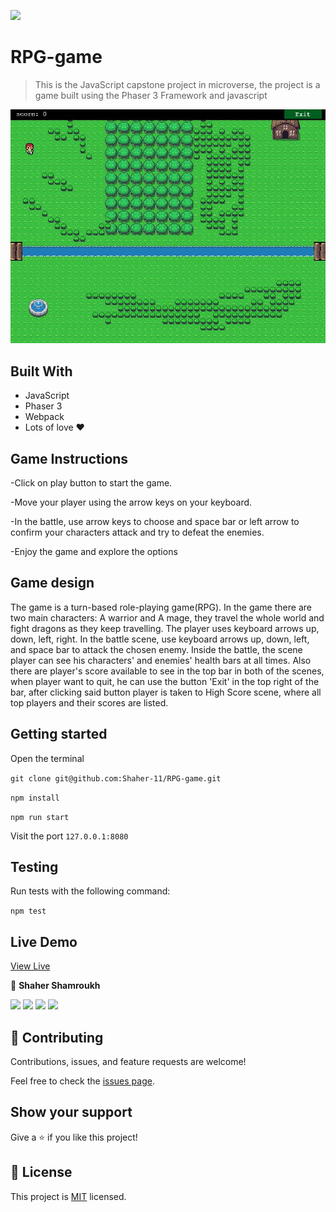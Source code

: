 ![](https://img.shields.io/badge/RPG-game-blueviolet)

# RPG-game

> This is the JavaScript capstone project in microverse, the project is a  game built using the Phaser 3 Framework and javascript

![screenshot](./ss.JPG)


## Built With

- JavaScript
- Phaser 3
- Webpack
- Lots of love :heart:


## Game Instructions

-Click on play button to start the game.

-Move your player using the arrow keys on your keyboard.

-In the battle, use arrow keys to choose and space bar or left arrow to confirm your characters attack and try to defeat the enemies.

-Enjoy the game and explore the options


## Game design

The game is a turn-based role-playing game(RPG).
In the game there are two main characters: A warrior and A mage, they travel the whole world and fight dragons as they keep travelling. The player uses keyboard arrows up, down, left, right. 
In the battle scene, use keyboard arrows up, down, left, and space bar to attack the chosen enemy.
Inside the battle, the scene player can see his characters' and enemies' health bars at all times. Also there are player's score available to see in the top bar in both of the scenes, when player want to quit, he can use the button 'Exit' in the top right of the bar, after clicking said button player is taken to High Score scene, where all top players and their scores are listed.

## Getting started

Open the terminal

`git clone git@github.com:Shaher-11/RPG-game.git`

`npm install`

`npm run start`

Visit the port `127.0.0.1:8080`

## Testing

Run tests with the following command:

`npm test`

## Live Demo

[View Live](https://shaher-11.github.io/RPG-game/dist/)

👤 **Shaher Shamroukh**
 
[<code><img height="26" src="https://cdn.iconscout.com/icon/free/png-256/github-153-675523.png"></code>](https://github.com/Shaher-11)
[<code><img height="26" src="https://upload.wikimedia.org/wikipedia/sco/thumb/9/9f/Twitter_bird_logo_2012.svg/1200px-Twitter_bird_logo_2012.svg.png"></code>](https://twitter.com/ShaherShamroukh/)
[<code><img height="26" src="https://upload.wikimedia.org/wikipedia/commons/thumb/c/c9/Linkedin.svg/1200px-Linkedin.svg.png"></code>](https://www.linkedin.com/in/shaher-shamroukh/)
 <a href="mailto:shahershamroukh@gmail.com?subject=Hey Shaher!"><img height="26" src="https://cdn.worldvectorlogo.com/logos/official-gmail-icon-2020-.svg"></a>
 

## 🤝 Contributing

Contributions, issues, and feature requests are welcome!

Feel free to check the [issues page](https://github.com/Shaher-11/udzilla/issues).

## Show your support

Give a ⭐️ if you like this project!

## 📝 License

This project is [MIT](../LICENSE) licensed.
